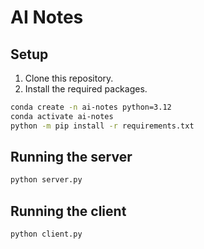 # AI Notes

## Setup
1. Clone this repository.
2. Install the required packages.

```bash
conda create -n ai-notes python=3.12
conda activate ai-notes
python -m pip install -r requirements.txt
```

## Running the server
```bash
python server.py
```

## Running the client
```bash
python client.py
```
